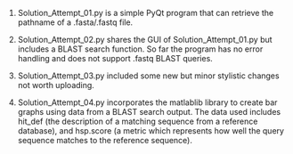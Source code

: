 1. Solution_Attempt_01.py is a simple PyQt program that can retrieve the pathname of a .fasta/.fastq file.
  
2. Solution_Attempt_02.py shares the GUI of Solution_Attempt_01.py but includes a BLAST search function. So far the program has no error handling and does not support .fastq BLAST queries.

3. Solution_Attempt_03.py included some new but minor stylistic changes not worth uploading.

4. Solution_Attempt_04.py incorporates the matlablib library to create bar graphs using data from a BLAST search output. The data used includes hit_def (the description of a matching sequence from a reference database), and hsp.score (a metric which represents how well the query sequence matches to the reference sequence). 
